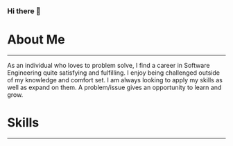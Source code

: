 ### Hi there 👋

<!--
**colie31/colie31** is a ✨ _special_ ✨ repository because its `README.md` (this file) appears on your GitHub profile.

Here are some ideas to get you started:

- 🔭 I’m currently working on ...
- 🌱 I’m currently learning ...
- 👯 I’m looking to collaborate on ...
- 🤔 I’m looking for help with ...
- 💬 Ask me about ...
- 📫 How to reach me: ...
- 😄 Pronouns: ...
- ⚡ Fun fact: ...
-->

# About Me
---

As an individual who loves to problem solve, I find a career in Software Engineering quite satisfying and fulfilling. I enjoy being challenged outside of my knowledge and comfort set. I am always looking to apply my skills as well as expand on them. A problem/issue gives an opportunity to learn and grow.

# Skills
---


 
